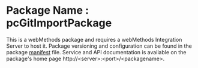 # Package Name : pcGitImportPackage
This is a webMethods package and requires a webMethods Integration Server to host it. Package versioning and configuration can be found in the package [manifest](./pcGitImportPackage/manifest.v3) file. Service and API documentation is available on the package's home page http://&lt;server&gt;:&lt;port&gt;/&lt;packagename>.